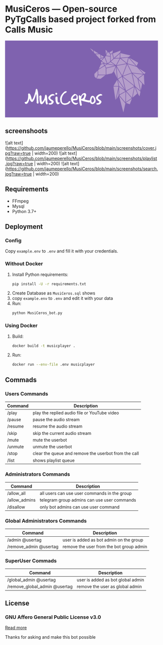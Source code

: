 # MusiCeros — Open-source PyTgCalls based project forked from Calls Music
![alt text](https://github.com/jaumeperello/MusiCeros/blob/main/etc/repo.png?raw=true)

## screenshoots
![alt text](https://github.com/jaumeperello/MusiCeros/blob/main/screenshots/cover.jpg?raw=true | width=200)
![alt text](https://github.com/jaumeperello/MusiCeros/blob/main/screenshots/playlist.jpg?raw=true | width=200)
![alt text](https://github.com/jaumeperello/MusiCeros/blob/main/screenshots/search.jpg?raw=true | width=200)

## Requirements

- FFmpeg
- Mysql
- Python 3.7+

## Deployment

### Config

Copy `example.env` to `.env` and fill it with your credentials.

### Without Docker

1. Install Python requirements:
   ```bash
   pip install -U -r requirements.txt
   ```
2. Create Database as ```MusiCeros.sql``` shows
3. copy ```example.env``` to ```.env``` and edit it with your data
4. Run:
   ```bash
   python MusiCeros_bot.py
   ```

### Using Docker

1. Build:
   ```bash
   docker build -t musicplayer .
   ```
2. Run:
   ```bash
   docker run --env-file .env musicplayer
   ```

## Commads
### Users Commands
| Command | Description                                          |
| ------- | ---------------------------------------------------- |
| /play   | play the replied audio file or YouTube video         |
| /pause  | pause the audio stream                               |
| /resume | resume the audio stream                              |
| /skip   | skip the current audio stream                        |
| /mute   | mute the userbot                                     |
| /unmute | unmute the userbot                                   |
| /stop   | clear the queue and remove the userbot from the call |
| /list   | shows playlist queue                                 |
### Administrators Commands
| Command       | Description                                   |
| ------------- | --------------------------------------------- |
| /allow_all    | all users can use user commands in the group  |
| /allow_admins | telegram group admins can use user commands   |
| /disallow     | only bot admins can use user command          |
### Global Administrators Commands
| Command                | Description                             |
| ---------------------- | --------------------------------------- |
| /admin @usertag        | user is added as bot admin on the group |
| /remove_admin @usertag | remove the user from the bot group admin|
### SuperUser Commads
| Command                        | Description                      |
| ------------------------------ | -------------------------------- |
| /global_admin @usertag         | user is added as bot global admin|
| /remove_global_admin @usertag | remove the user as global admin  |

## License

### GNU Affero General Public License v3.0
[Read more](http://www.gnu.org/licenses/#AGPL)

Thanks for asking and make this bot possible
